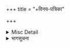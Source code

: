 +++
title = "+विनय-पत्रिका"

+++

<details><summary>Misc Detail</summary>

प्रथम पृष्ठ  
॥ श्रीसीतारामाभ्यां नमः ॥  
श्रीगोस्वामीतुलसीदासजीरचित  
विनय-पत्रिका  
(सरल भावार्थसहित)  
त्वमेव माता च पिता त्वमेव  
त्वमेव बन्धुश्च सखा त्वमेव।  
त्वमेव विद्या द्रविणं त्वमेव  
त्वमेव सर्वं मम देवदेव॥  
गीता सेवा ट्रस्ट
</details>

<details><summary>भागसूचना</summary>

श्रीगणेश-स्तुति
</details>
